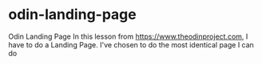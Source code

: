 # odin-landing-page
Odin Landing Page
In this lesson from https://www.theodinproject.com, I have to do a Landing Page.
I've chosen to do the most identical page I can do